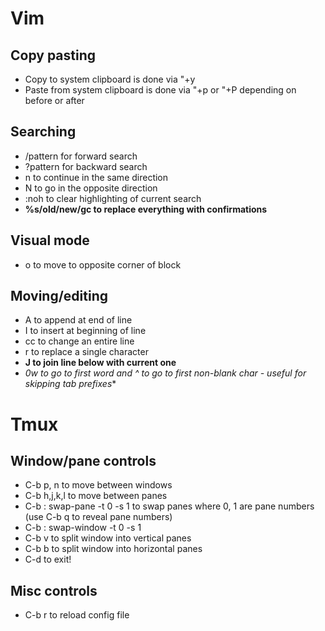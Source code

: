# Vim

## Copy pasting
* Copy to system clipboard is done via "+y
* Paste from system clipboard is done via "+p or "+P depending on before or after

## Searching
* /pattern for forward search
* ?pattern for backward search
* n to continue in the same direction
* N to go in the opposite direction
* :noh to clear highlighting of current search
* **%s/old/new/gc to replace everything with confirmations**

## Visual mode
* o to move to opposite corner of block

## Moving/editing
* A to append at end of line
* I to insert at beginning of line
* cc to change an entire line
* r to replace a single character
* **J to join line below with current one**
* *0w to go to first word and ^ to go to first non-blank char - useful for skipping tab prefixes**

# Tmux
## Window/pane controls
* C-b p, n to move between windows
* C-b h,j,k,l to move between panes
* C-b : swap-pane -t 0 -s 1 to swap panes where 0, 1 are pane numbers (use C-b q to reveal pane numbers)
* C-b : swap-window -t 0 -s 1
* C-b v to split window into vertical panes
* C-b b to split window into horizontal panes
* C-d to exit!

## Misc controls
* C-b r to reload config file
